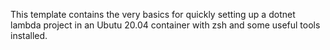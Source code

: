 This template contains the very basics for quickly setting up a dotnet lambda project in an Ubutu 20.04 container with zsh and some useful tools installed.